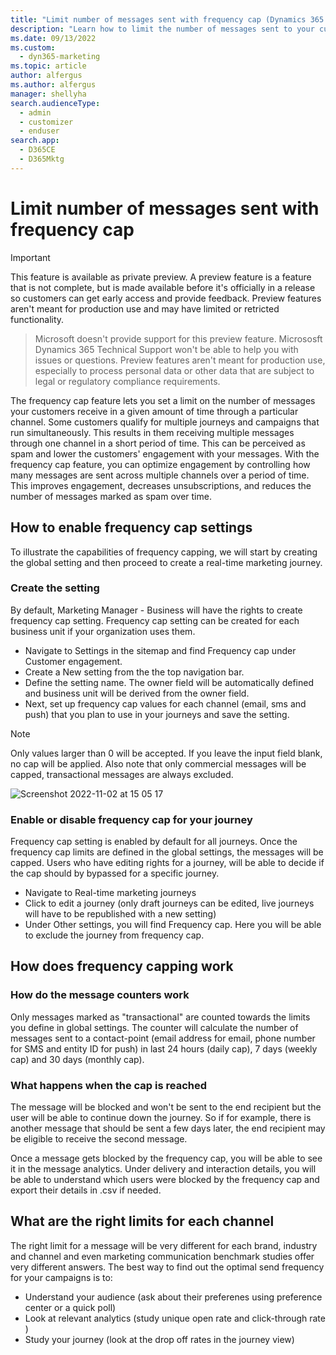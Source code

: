 ```yaml
---
title: "Limit number of messages sent with frequency cap (Dynamics 365 Marketing) | Microsoft Docs"
description: "Learn how to limit the number of messages sent to your customers to prevent message fatigue."
ms.date: 09/13/2022
ms.custom: 
  - dyn365-marketing
ms.topic: article
author: alfergus
ms.author: alfergus
manager: shellyha
search.audienceType: 
  - admin
  - customizer
  - enduser
search.app: 
  - D365CE
  - D365Mktg
---
```


# Limit number of messages sent with frequency cap
> [!IMPORTANT]
> This feature is available as private preview. A preview feature is a feature that is not complete, but is made available before it's officially in a release so customers can get early access and provide feedback. Preview features aren't meant for production use and may have limited or retricted functionality. 

> Microsoft doesn't provide support for this preview feature. Micrososft Dynamics 365 Technical Support won't be able to help you with issues or questions. Preview features aren't meant for production use, especially to process personal data or other data that are subject to legal or regulatory compliance requirements.

The frequency cap feature lets you set a limit on the number of messages your customers receive in a given amount of time through a particular channel. Some customers qualify for multiple journeys and campaigns that run simultaneously. This results in them receiving multiple messages through one channel in a short period of time. This can be perceived as spam and lower the customers' engagement with your messages. With the frequency cap feature, you can optimize engagement by controlling how many messages are sent across multiple channels over a period of time. This improves engagement, decreases unsubscriptions, and reduces the number of messages marked as spam over time. 

## How to enable frequency cap settings 
To illustrate the capabilities of frequency capping, we will start by creating the global setting and then proceed to create a real-time marketing journey. 

### Create the setting 
By default, Marketing Manager - Business will have the rights to create frequency cap setting. Frequency cap setting can be created for each business unit if your organization uses them. 

- Navigate to Settings in the sitemap and find Frequency cap under Customer engagement.
- Create a New setting from the the top navigation bar.
- Define the setting name. The owner field will be automatically defined and business unit will be derived from the owner field. 
- Next, set up frequency cap values for each channel (email, sms and push) that you plan to use in your journeys and save the setting. 

> [!Note]
> Only values larger than 0 will be accepted. If you leave the input field blank, no cap will be applied. Also note that only commercial messages will be capped, transactional messages are always excluded.

![Screenshot 2022-11-02 at 15 05 17](https://user-images.githubusercontent.com/110179398/199510119-49789048-ab2b-49f7-9b27-b1cf6c69509b.png)

### Enable or disable frequency cap for your journey
Frequency cap setting is enabled by default for all journeys. Once the frequency cap limits are defined in the global settings, the messages will be capped. Users who have editing rights for a journey, will be able to decide if the cap should by bypassed for a specific journey. 

- Navigate to Real-time marketing journeys 
- Click to edit a journey (only draft journeys can be edited, live journeys will have to be republished with a new setting)
- Under Other settings, you will find Frequency cap. Here you will be able to exclude the journey from frequency cap. 

## How does frequency capping work 
### How do the message counters work
Only messages marked as "transactional" are counted towards the limits you define in global settings. The counter will calculate the number of messages sent to a contact-point (email address for email, phone number for SMS and entity ID for push) in last 24 hours (daily cap), 7 days (weekly cap) and 30 days (monthly cap). 

### What happens when the cap is reached
The message will be blocked and won't be sent to the end recipient but the user will be able to continue down the journey. So if for example, there is another message that should be sent a few days later, the end recipient may be eligible to receive the second message. 

Once a message gets blocked by the frequency cap, you will be able to see it in the message analytics. Under delivery and interaction details, you will be able to understand which users were blocked by the frequency cap and export their details in .csv if needed. 

## What are the right limits for each channel
The right limit for a message will be very different for each brand, industry and channel and even marketing communication benchmark studies offer very different answers. The best way to find out the optimal send frequency for your campaigns is to: 
- Understand your audience (ask about their preferenes using preference center or a quick poll)
- Look at relevant analytics (study unique open rate and click-through rate )
- Study your journey (look at the drop off rates in the journey view)

